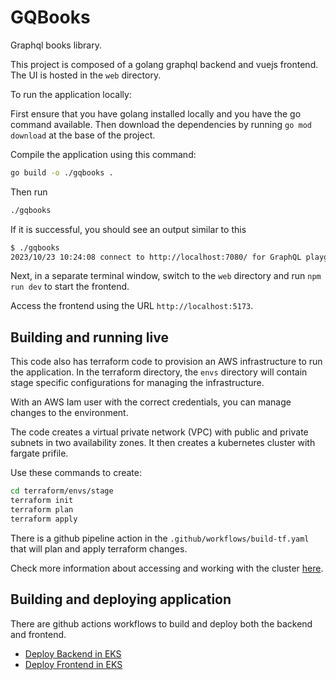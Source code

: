 # GQBooks

Graphql books library.

This project is composed of a golang graphql backend and vuejs frontend. The UI is hosted in the `web` directory.

To run the application locally:

First ensure that you have golang installed locally and you have the go command available. Then download the dependencies by running `go mod download` at the base of the project.

Compile the application using this command:

```sh
go build -o ./gqbooks .
```

Then run

```sh
./gqbooks
```

If it is successful, you should see an output similar to this

```sh
$ ./gqbooks
2023/10/23 10:24:08 connect to http://localhost:7080/ for GraphQL playground
```

Next, in a separate terminal window, switch to the `web` directory and run `npm run dev` to start the frontend.

Access the frontend using the URL `http://localhost:5173`.

## Building and running live

This code also has terraform code to provision an AWS infrastructure to run the application. In the terraform directory, the `envs` directory will contain stage specific configurations for managing the infrastructure.

With an AWS Iam user with the correct credentials, you can manage changes to the environment.

The code creates a virtual private network (VPC) with public and private subnets in two availability zones. It then creates a kubernetes cluster with fargate prifile.

Use these commands to create:

```sh
cd terraform/envs/stage
terraform init
terraform plan
terraform apply
```

There is a github pipeline action in the `.github/workflows/build-tf.yaml` that will plan and apply terraform changes.

Check more information about accessing and working with the cluster [here](./docs/k8s.md).

## Building and deploying application

There are github actions workflows to build and deploy both the backend and frontend.

- [Deploy Backend in EKS](.github/workflows/build-deploy-backend.yaml)
- [Deploy Frontend in EKS](.github/workflows/build-deploy-ui.yaml)
